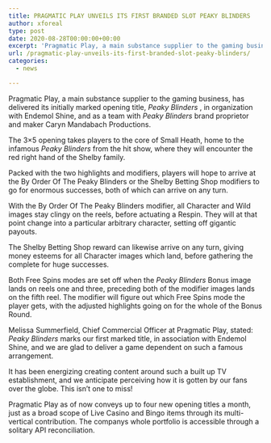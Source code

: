 ```yaml
---
title: PRAGMATIC PLAY UNVEILS ITS FIRST BRANDED SLOT PEAKY BLINDERS
author: xforeal 
type: post
date: 2020-08-28T00:00:00+00:00
excerpt: 'Pragmatic Play, a main substance supplier to the gaming business, has delivered its originally marked space title, Peaky Blinders, in association with Endemol Shine, and as a team with Peaky Blinders brand proprietor and maker Caryn Mandabach Productions '
url: /pragmatic-play-unveils-its-first-branded-slot-peaky-blinders/
categories:
  - news

---
```

Pragmatic Play, a main substance supplier to the gaming business, has delivered its initially marked opening title, _Peaky Blinders_ , in organization with Endemol Shine, and as a team with _Peaky Blinders_ brand proprietor and maker Caryn Mandabach Productions. 

The 3&#215;5 opening takes players to the core of Small Heath, home to the infamous  _Peaky Blinders_ from the hit show, where they will encounter the red right hand of the Shelby family. 

Packed with the two highlights and modifiers, players will hope to arrive at the By Order Of The Peaky Blinders or the Shelby Betting Shop modifiers to go for enormous successes, both of which can arrive on any turn. 

With the By Order Of The Peaky Blinders modifier, all Character and Wild images stay clingy on the reels, before actuating a Respin. They will at that point change into a particular arbitrary character, setting off gigantic payouts. 

The Shelby Betting Shop reward can likewise arrive on any turn, giving money esteems for all Character images which land, before gathering the complete for huge successes. 

Both Free Spins modes are set off when the _Peaky Blinders_ Bonus image lands on reels one and three, preceding both of the modifier images lands on the fifth reel. The modifier will figure out which Free Spins mode the player gets, with the adjusted highlights going on for the whole of the Bonus Round. 

Melissa Summerfield, Chief Commercial Officer at Pragmatic Play, stated: _Peaky Blinders_ marks our first marked title, in association with Endemol Shine, and we are glad to deliver a game dependent on such a famous arrangement. 

It has been energizing creating content around such a built up TV establishment, and we anticipate perceiving how it is gotten by our fans over the globe. This isn&#8217;t one to miss! 

Pragmatic Play as of now conveys up to four new opening titles a month, just as a broad scope of Live Casino and Bingo items through its multi-vertical contribution. The companys whole portfolio is accessible through a solitary API reconciliation.